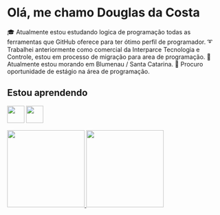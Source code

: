 # Olá, me chamo Douglas da Costa

:mortar_board: Atualmente estou estudando logica de programação todas as ferramentas que GitHub oferece para ter ótimo perfil de programador.
:curly_loop: Trabalhei anteriormente como comercial da Interparce Tecnologia e Controle, estou em processo de migração para area de programação.
:round_pushpin: Atualmente estou morando em Blumenau / Santa Catarina.
:mag_right: Procuro oportunidade de estágio na área de programação.

## Estou aprendendo
<img loading="lazy" src="https://cienciaprogramada.com.br/wp-content/uploads/2021/12/logic.jpg" width="40" height="40"/> <img loading="lazy" src="https://cdn-icons-png.flaticon.com/512/25/25231.png)" width="40" height="40"/>

<div>
<a href="https://github.com/Maestro-dougdev">
<img loading="lazy" height="180em" src="https://github-readme-stats.vercel.app/api/top-langs/?username=seu-usuário-aqui&layout=compact&langs_count=7&theme=dracula"/>
<img loading="lazy" height="180em" src="https://github-readme-stats.vercel.app/api?username=seu-usuário-aqui&show_icons=true&theme=dracula&include_all_commits=true&count_private=true"/>
</div>

